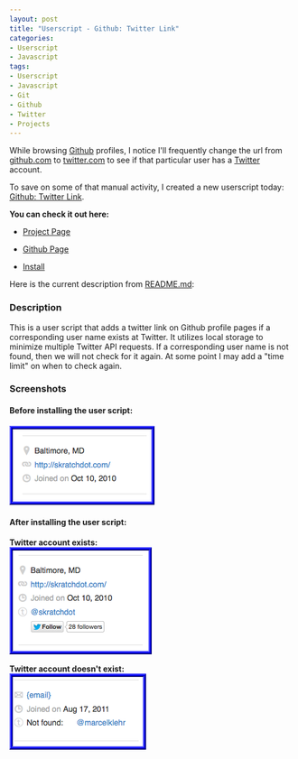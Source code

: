 ```yaml
--- 
layout: post
title: "Userscript - Github: Twitter Link"
categories:
- Userscript
- Javascript
tags: 
- Userscript
- Javascript
- Git
- Github
- Twitter
- Projects
---
```


While browsing [Github](https://github.com) profiles, I notice I'll frequently
change the url from [github.com](https://github.com) to [twitter.com](https://twitter.com)
to see if that particular user has a [Twitter](https://twitter.com) account.

To save on some of that manual activity, I created a new userscript today:
[Github: Twitter Link](https://github.com/skratchdot/github-twitter-link.user.js/).


**You can check it out here:**

- [Project Page](http://skratchdot.com/projects/github-twitter-link.user.js/)

- [Github Page](https://github.com/skratchdot/github-twitter-link.user.js/)

- [Install](https://github.com/skratchdot/github-twitter-link.user.js/raw/master/github-twitter-link.user.js)


Here is the current description from [README.md](https://raw.github.com/skratchdot/github-twitter-link.user.js/master/README.md):

### Description ###
This is a user script that adds a twitter link on Github profile
pages if a corresponding user name exists at Twitter. It utilizes
local storage to minimize multiple Twitter API requests. If a corresponding
user name is not found, then we will not check for it again. At some point I
may add a "time limit" on when to check again.

### Screenshots ###

#### Before installing the user script: ####

![Before Installation](https://github.com/skratchdot/github-twitter-link.user.js/raw/master/images/before.png)  

#### After installing the user script: ####

**Twitter account exists:**  
![After Installation - Account exists](https://github.com/skratchdot/github-twitter-link.user.js/raw/master/images/after1.png)  

**Twitter account doesn't exist:**  
![After Installation - Account doesn't exist](https://github.com/skratchdot/github-twitter-link.user.js/raw/master/images/after2.png)  
  
